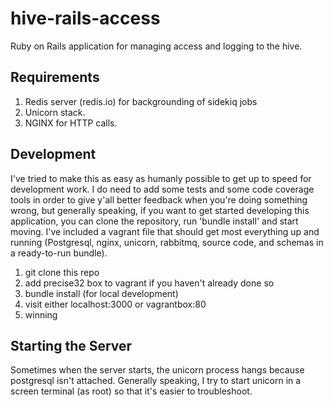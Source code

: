hive-rails-access
=================

Ruby on Rails application for managing access and logging to the hive.


Requirements
------------

1. Redis server (redis.io) for backgrounding of sidekiq jobs 
2. Unicorn stack.
3. NGINX for HTTP calls.

Development
-----------

I've tried to make this as easy as humanly possible to get up to speed for
development work.  I do need to add some tests and some code coverage tools
in order to give y'all better feedback when you're doing something wrong, but
generally speaking, if you want to get started developing this application, you
can clone the repository, run 'bundle install' and start moving.  I've included
a vagrant file that should get most everything up and running (Postgresql, 
nginx, unicorn, rabbitmq, source code, and schemas in a ready-to-run bundle).

1. git clone this repo
2. add precise32 box to vagrant if you haven't already done so
3. bundle install (for local development)
4. visit either localhost:3000 or vagrantbox:80 
5. winning


Starting the Server
-------------------

Sometimes when the server starts, the unicorn process hangs because postgresql 
isn't attached.  Generally speaking, I try to start unicorn in a screen terminal
(as root) so that it's easier to troubleshoot.


